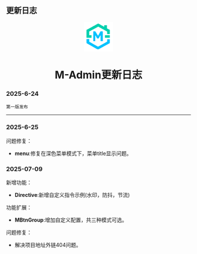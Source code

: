 ## 更新日志


<div align="center">
    <img style="width: 80px;height: 80px" src="/src/assets/logo.png"/>
    <h1>M-Admin更新日志</h1>
</div>

### 2025-6-24 
    第一版发布

------------

### 2025-6-25

问题修复：

- **menu**:修复在深色菜单模式下，菜单title显示问题。

### 2025-07-09

新增功能：

- **Directive**:新增自定义指令示例(水印，防抖，节流)

功能扩展：

- **MBtnGroup**:增加自定义配置，共三种模式可选。

问题修复：

- 解决项目地址外链404问题。
